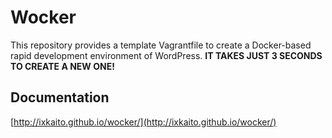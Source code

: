 # Wocker

This repository provides a template Vagrantfile to create a Docker-based rapid development environment of WordPress. __IT TAKES JUST 3 SECONDS TO CREATE A NEW ONE!__

## Documentation

[http://ixkaito.github.io/wocker/](http://ixkaito.github.io/wocker/)
